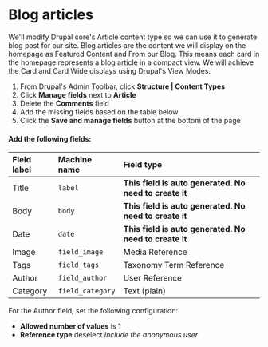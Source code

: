 # Blog articles

We'll modify Drupal core's Article content type so we can use it to generate blog post for our site. Blog articles are the content we will display on the homepage as Featured Content and From our Blog.  This means each card in the homepage represents a blog article in a compact view.  We will achieve the Card and Card Wide displays using Drupal's View Modes.  

1. From Drupal's Admin Toolbar, click **Structure \| Content Types**
2. Click **Manage fields** next to **Article**
3. Delete the **Comments** field
4. Add the missing fields based on the table below
5. Click the **Save and manage fields** button at the bottom of the page

#### Add the following fields:

| Field label | Machine name | Field type |
| :--- | :--- | :--- |
| Title | `label` | **This** **field is auto generated.  No need to create it** |
| Body | `body` | **This** **field is auto generated.  No need to create it** |
| Date | `date` | **This** **field is auto generated.  No need to create it** |
| Image | `field_image` | Media Reference |
| Tags | `field_tags` | Taxonomy Term Reference |
| Author | `field_author` | User Reference |
| Category | `field_category` | Text \(plain\) |

For the Author field, set the following configuration:

* **Allowed number of values** is 1
* **Reference type** deselect _Include the anonymous user_

